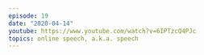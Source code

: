 ```yaml
---
episode: 19
date: "2020-04-14"
youtube: https://www.youtube.com/watch?v=6IPTzcQ4PJc
topics: online speech, a.k.a. speech
---
```

